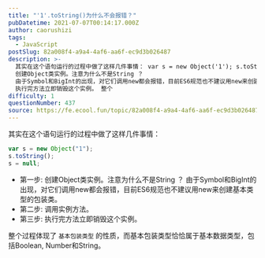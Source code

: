 ```yaml
---
title: "'1'.toString()为什么不会报错？"
pubDatetime: 2021-07-07T00:14:17.000Z
author: caorushizi
tags:
  - JavaScript
postSlug: 82a008f4-a9a4-4af6-aa6f-ec9d3b026487
description: >-
  其实在这个语句运行的过程中做了这样几件事情： var s = new Object('1'); s.toString(); s = null; 第一步:
  创建Object类实例。注意为什么不是String ？
  由于Symbol和BigInt的出现，对它们调用new都会报错，目前ES6规范也不建议用new来创建基本类型的包装类。 第二步: 调用实例方法。 第三步:
  执行完方法立即销毁这个实例。 整个
difficulty: 1
questionNumber: 437
source: https://fe.ecool.fun/topic/82a008f4-a9a4-4af6-aa6f-ec9d3b026487
---
```


其实在这个语句运行的过程中做了这样几件事情：

```js
var s = new Object("1");
s.toString();
s = null;
```

- 第一步: 创建Object类实例。注意为什么不是String ？ 由于Symbol和BigInt的出现，对它们调用new都会报错，目前ES6规范也不建议用new来创建基本类型的包装类。
- 第二步: 调用实例方法。
- 第三步: 执行完方法立即销毁这个实例。

整个过程体现了 `基本包装类型` 的性质，而基本包装类型恰恰属于基本数据类型，包括Boolean, Number和String。
